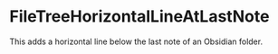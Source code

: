 # FileTreeHorizontalLineAtLastNote
This adds a horizontal line below the last note of an Obsidian folder. 
